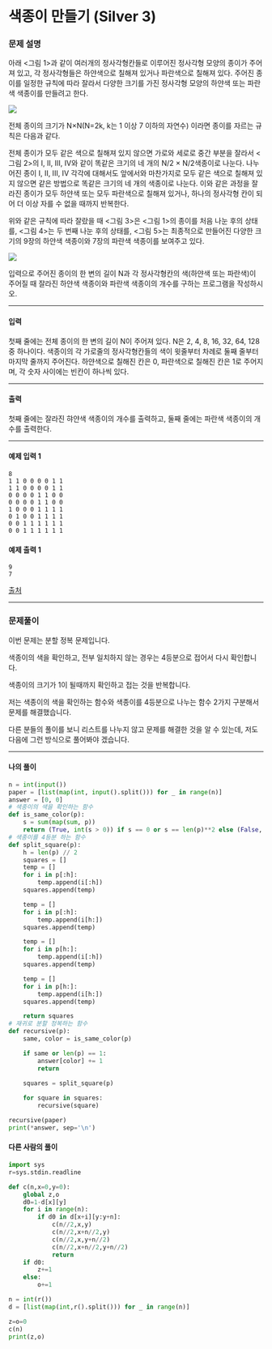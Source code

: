 # 색종이 만들기 (Silver 3)

### 문제 설명

아래 <그림 1>과 같이 여러개의 정사각형칸들로 이루어진 정사각형 모양의 종이가 주어져 있고, 각 정사각형들은 하얀색으로 칠해져 있거나 파란색으로 칠해져 있다. 주어진 종이를 일정한 규칙에 따라 잘라서 다양한 크기를 가진 정사각형 모양의 하얀색 또는 파란색 색종이를 만들려고 한다.

<img src="https://onlinejudgeimages.s3-ap-northeast-1.amazonaws.com/upload/images/bwxBxc7ghGOedQfiT3p94KYj1y9aLR.png">

전체 종이의 크기가 N×N(N=2k, k는 1 이상 7 이하의 자연수) 이라면 종이를 자르는 규칙은 다음과 같다.   

전체 종이가 모두 같은 색으로 칠해져 있지 않으면 가로와 세로로 중간 부분을 잘라서 <그림 2>의 I, II, III, IV와 같이 똑같은 크기의 네 개의 N/2 × N/2색종이로 나눈다. 나누어진 종이 I, II, III, IV 각각에 대해서도 앞에서와 마찬가지로 모두 같은 색으로 칠해져 있지 않으면 같은 방법으로 똑같은 크기의 네 개의 색종이로 나눈다. 이와 같은 과정을 잘라진 종이가 모두 하얀색 또는 모두 파란색으로 칠해져 있거나, 하나의 정사각형 칸이 되어 더 이상 자를 수 없을 때까지 반복한다.   

위와 같은 규칙에 따라 잘랐을 때 <그림 3>은 <그림 1>의 종이를 처음 나눈 후의 상태를, <그림 4>는 두 번째 나눈 후의 상태를, <그림 5>는 최종적으로 만들어진 다양한 크기의 9장의 하얀색 색종이와 7장의 파란색 색종이를 보여주고 있다.   

<img src="https://onlinejudgeimages.s3-ap-northeast-1.amazonaws.com/upload/images/VHJpKWQDv.png">

입력으로 주어진 종이의 한 변의 길이 N과 각 정사각형칸의 색(하얀색 또는 파란색)이 주어질 때 잘라진 하얀색 색종이와 파란색 색종이의 개수를 구하는 프로그램을 작성하시오.

---

#### 입력

첫째 줄에는 전체 종이의 한 변의 길이 N이 주어져 있다. N은 2, 4, 8, 16, 32, 64, 128 중 하나이다. 색종이의 각 가로줄의 정사각형칸들의 색이 윗줄부터 차례로 둘째 줄부터 마지막 줄까지 주어진다. 하얀색으로 칠해진 칸은 0, 파란색으로 칠해진 칸은 1로 주어지며, 각 숫자 사이에는 빈칸이 하나씩 있다.

---

#### 출력

첫째 줄에는 잘라진 햐얀색 색종이의 개수를 출력하고, 둘째 줄에는 파란색 색종이의 개수를 출력한다.

---
#### 예제 입력 1

~~~
8
1 1 0 0 0 0 1 1
1 1 0 0 0 0 1 1
0 0 0 0 1 1 0 0
0 0 0 0 1 1 0 0
1 0 0 0 1 1 1 1
0 1 0 0 1 1 1 1
0 0 1 1 1 1 1 1
0 0 1 1 1 1 1 1
~~~

#### 예제 출력 1

~~~
9
7
~~~

[출처](https://www.acmicpc.net/problem/2630)

---

### 문제풀이

이번 문제는 분할 정복 문제입니다.   

색종이의 색을 확인하고, 전부 일치하지 않는 경우는 4등분으로 접어서 다시 확인합니다.   

색종이의 크기가 1이 될때까지 확인하고 접는 것을 반복합니다.   

저는 색종이의 색을 확인하는 함수와 색종이를 4등분으로 나누는 함수 2가지 구분해서 문제를 해결했습니다.   

다른 분들의 풀이를 보니 리스트를 나누지 않고 문제를 해결한 것을 알 수 있는데, 저도 다음에 그런 방식으로 풀어봐야 겠습니다.

---

#### 나의 풀이

~~~python
n = int(input())
paper = [list(map(int, input().split())) for _ in range(n)]
answer = [0, 0]
# 색종이의 색을 확인하는 함수
def is_same_color(p):
    s = sum(map(sum, p))
    return (True, int(s > 0)) if s == 0 or s == len(p)**2 else (False, 0)
# 색종이를 4등분 하는 함수
def split_square(p):
    h = len(p) // 2
    squares = []
    temp = []
    for i in p[:h]:
        temp.append(i[:h])
    squares.append(temp)

    temp = []
    for i in p[:h]:
        temp.append(i[h:])
    squares.append(temp)

    temp = []
    for i in p[h:]:
        temp.append(i[:h])
    squares.append(temp)

    temp = []
    for i in p[h:]:
        temp.append(i[h:])
    squares.append(temp)

    return squares
# 재귀로 분할 정복하는 함수
def recursive(p):
    same, color = is_same_color(p)

    if same or len(p) == 1:
        answer[color] += 1
        return
    
    squares = split_square(p)

    for square in squares:
        recursive(square)

recursive(paper)
print(*answer, sep='\n')
~~~

#### 다른 사람의 풀이

~~~python
import sys
r=sys.stdin.readline

def c(n,x=0,y=0):
    global z,o
    d0=1-d[x][y]
    for i in range(n):
        if d0 in d[x+i][y:y+n]:
            c(n//2,x,y)
            c(n//2,x+n//2,y)
            c(n//2,x,y+n//2)
            c(n//2,x+n//2,y+n//2)
            return
    if d0:
        z+=1
    else:
        o+=1

n = int(r())
d = [list(map(int,r().split())) for _ in range(n)]

z=o=0
c(n)
print(z,o)
~~~
